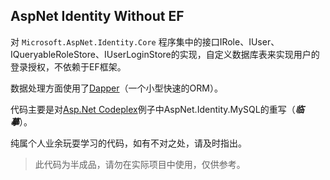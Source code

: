## AspNet Identity Without EF

对 `Microsoft.AspNet.Identity.Core` 程序集中的接口IRole、IUser、IQueryableRoleStore、IUserLoginStore的实现，自定义数据库表来实现用户的登录授权，不依赖于EF框架。

数据处理方面使用了[Dapper][dapper]（一个小型快速的ORM）。

代码主要是对[Asp.Net Codeplex][codeplex]例子中AspNet.Identity.MySQL的重写（***临摹***）。

纯属个人业余玩耍学习的代码，如有不对之处，请及时指出。

> 此代码为半成品，请勿在实际项目中使用，仅供参考。

[dapper]:https://github.com/StackExchange/Dapper
[codeplex]:https://aspnet.codeplex.com/SourceControl/latest